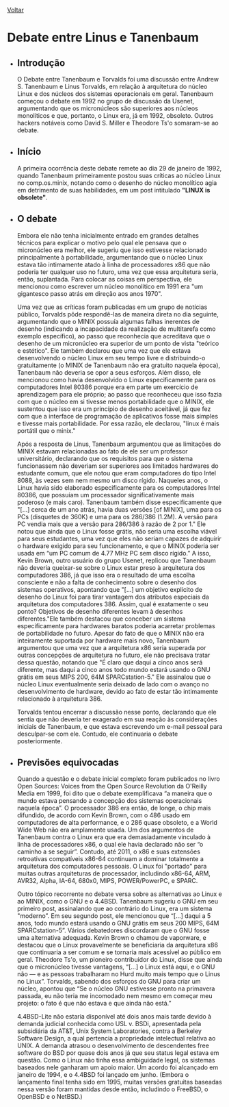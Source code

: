 [Voltar](intro.md)

# Debate entre Linus e Tanenbaum
* ## Introdução
  O Debate entre Tanenbaum e Torvalds foi uma discussão entre Andrew S. Tanenbaum e Linus Torvalds, em relação à arquitetura do núcleo Linux e dos núcleos dos sistemas operacionais em geral. Tanenbaum começou o debate em 1992 no grupo de discussão da Usenet, argumentando que os micronúcleos são superiores aos núcleos monolíticos e que, portanto, o Linux era, já em 1992, obsoleto. Outros hackers notáveis como David S. Miller e Theodore Ts'o somaram-se ao debate.

* ## Início
  A primeira ocorrência deste debate remete ao dia 29 de janeiro de 1992, quando Tanenbaum primeiramente postou suas críticas ao núcleo Linux no comp.os.minix, notando como o desenho do núcleo monolítico agia em detrimento de suas habilidades, em um post intitulado **"LINUX is obsolete"**.
  
* ## O debate
  Embora ele não tenha inicialmente entrado em grandes detalhes técnicos para explicar o motivo pelo qual ele pensava que o micronúcleo era melhor, ele sugeriu que isso estivesse relacionado principalmente à portabilidade, argumentando que o núcleo Linux estava tão intimamente atado à linha de processadores x86 que não poderia ter qualquer uso no futuro, uma vez que essa arquitetura seria, então, suplantada. Para colocar as coisas em perspectiva, ele mencionou como escrever um núcleo monolítico em 1991 era "um gigantesco passo atrás em direção aos anos 1970".
  
  Uma vez que as críticas foram publicadas em um grupo de notícias público, Torvalds pôde respondê-las de maneira direta no dia seguinte, argumentando que o MINIX possuía algumas falhas inerentes de desenho (indicando a incapacidade da realização de multitarefa como exemplo específico), ao passo que reconhecia que acreditava que o desenho de um micronúcleo era superior de um ponto de vista "teórico e estético". Ele também declarou que uma vez que ele estava desenvolvendo o núcleo Linux em seu tempo livre e distribuindo-o gratuitamente (o MINIX de Tanenbaum não era gratuito naquela época), Tanenbaum não deveria se opor a seus esforços. Além disso, ele mencionou como havia desenvolvido o Linux especificamente para os computadores Intel 80386 porque era em parte um exercício de aprendizagem para ele próprio; ao passo que reconheceu que isso fazia com que o núcleo em si tivesse menos portabilidade que o MINIX, ele sustentou que isso era um princípio de desenho aceitável, já que fez com que a interface de programação de aplicativos fosse mais simples e tivesse mais portabilidade. Por essa razão, ele declarou, "linux é mais portátil que o minix."
  
  Após a resposta de Linus, Tanenbaum argumentou que as limitações do MINIX estavam relacionadas ao fato de ele ser um professor universitário, declarando que os requisitos para que o sistema funcionassem não deveriam ser superiores aos limitados hardwares do estudante comum, que ele notou que eram computadores do tipo Intel 8088, às vezes sem nem mesmo um disco rígido. Naqueles anos, o Linux havia sido elaborado especificamente para os computadores Intel 80386, que possuíam um processador significativamente mais poderoso (e mais caro). Tanenbaum também disse especificamente que "[...] cerca de um ano atrás, havia duas versões [of MINIX], uma para os PCs (disquetes de 360K) e uma para os 286/386 (1.2M). A versão para PC vendia mais que a versão para 286/386 à razão de 2 por 1." Ele notou que ainda que o Linux fosse grátis, não seria uma escolha viável para seus estudantes, uma vez que eles não seriam capazes de adquirir o hardware exigido para seu funcionamento, e que o MINIX poderia ser usada em “um PC comum de 4.77 MHz PC sem disco rígido.” A isso, Kevin Brown, outro usuário do grupo Usenet, replicou que Tanenbaum não deveria queixar-se sobre o Linux estar preso à arquitetura dos computadores 386, já que isso era o resultado de uma escolha consciente e não a falta de conhecimento sobre o desenho dos sistemas operativos, apontando que "[...] um objetivo explícito de desenho do Linux foi para tirar vantagem dos atributos especiais da arquitetura dos computadores 386. Assim, qual é exatamente o seu ponto? Objetivos de desenho diferentes levam à desenhos diferentes."Ele também destacou que conceber um sistema especificamente para hardwares baratos poderia acarretar problemas de portabilidade no futuro. Apesar do fato de que o MINIX não era inteiramente suportada por hardware mais novo, Tanenbaum argumentou que uma vez que a arquitetura x86 seria superada por outras concepções de arquitetura no futuro, ele não precisava tratar dessa questão, notando que "É claro que daqui a cinco anos será diferente, mas daqui a cinco anos todo mundo estará usando o GNU grátis em seus MIPS 200, 64M SPARCstation-5." Ele assinalou que o núcleo Linux eventualmente seria deixado de lado com o avanço no desenvolvimento de hardware, devido ao fato de estar tão intimamente relacionado à arquitetura 386.

  Torvalds tentou encerrar a discussão nesse ponto, declarando que ele sentia que não deveria ter exagerado em sua reação às considerações iniciais de Tanenbaum, e que estava escrevendo um e-mail pessoal para desculpar-se com ele. Contudo, ele continuaria o debate posteriormente.
  
* ## Previsões equivocadas
   Quando a questão e o debate inicial completo foram publicados no livro Open Sources: Voices from the Open Source Revolution da O'Reilly Media em 1999, foi dito que o debate exemplificava “a maneira que o mundo estava pensando a concepção dos sistemas operacionais naquela época”.
  O processador 386 era então, de longe, o chip mais difundido, de acordo com Kevin Brown, com o 486 usado em computadores de alta performance, e o 286 quase obsoleto, e a World Wide Web não era amplamente usada. Um dos argumentos de Tanenbaum contra o Linux era que era demasiadamente vinculado à linha de processadores x86, o qual ele havia declarado não ser “o caminho a se seguir”. Contudo, até 2011, o x86 e suas extensões retroativas compatíveis x86-64 continuam a dominar totalmente a arquitetura dos computadores pessoais. O Linux foi "portado" para muitas outras arquiteturas de processador, includindo x86-64, ARM, AVR32, Alpha, IA-64, 680x0, MIPS, POWER/PowerPC, e SPARC.

    Outro tópico recorrente no debate versa sobre as alternativas ao Linux e ao MINIX, como o GNU e o 4.4BSD. Tanenbaum sugeriu o GNU em seu primeiro post, assinalando que ao contrário do Linux, era um sistema "moderno”. Em seu segundo post, ele mencionou que “[...] daqui a 5 anos, todo mundo estará usando o GNU grátis em seus 200 MIPS, 64M SPARCstation-5”. Vários debatedores discordaram que o GNU fosse uma alternativa adequada. Kevin Brown o chamou de vaporware, e destacou que o Linux provavelmente se beneficiaria da arquitetura x86 que continuaria a ser comum e se tornaria mais acessível ao público em geral. Theodore Ts'o, um pioneiro contribuidor do Linux, disse que ainda que o micronúcleo tivesse vantagens, “[...] o Linux está aqui, e o GNU não — e as pessoas trabalharam no Hurd muito mais tempo que o Linus no Linux”. Torvalds, sabendo dos esforços do GNU para criar um núcleo, apontou que “Se o núcleo GNU estivesse pronto na primavera passada, eu não teria me incomodado nem mesmo em começar meu projeto: o fato é que não estava e que ainda não está.”

    4.4BSD-Lite não estaria disponível até dois anos mais tarde devido à demanda judicial conhecida como USL v. BSDi, apresentada pela subsidiária da AT&T, Unix System Laboratories, contra a Berkeley Software Design, a qual pertencia a propriedade intelectual relativa ao UNIX. A demanda atrasou o desenvolvimento de descendentes free software do BSD por quase dois anos já que seu status legal estava em questão. Como o Linux não tinha essa ambiguidade legal, os sistemas baseados nele ganharam um apoio maior. Um acordo foi alcançado em janeiro de 1994, e o 4.4BSD foi lançado em junho. (Embora o lançamento final tenha sido em 1995, muitas versões gratuitas baseadas nessa versão foram mantidas desde então, includindo o FreeBSD, o OpenBSD e o NetBSD.)
